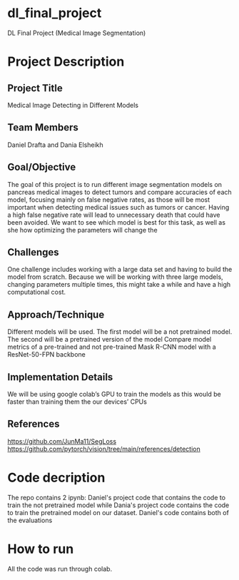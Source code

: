 # dl_final_project
DL Final Project (Medical Image Segmentation)

# Project Description
## Project Title
Medical Image Detecting in Different Models
## Team Members
Daniel Drafta and Dania Elsheikh
## Goal/Objective
The goal of this project is to run different image segmentation models on pancreas medical images to detect tumors and compare accuracies of each model, focusing mainly on false negative rates, as those will be most important when detecting medical issues such as tumors or cancer. Having a high false negative rate will lead to unnecessary death that could have been avoided. We want to see which model is best for this task, as well as she how optimizing the parameters will change the 
## Challenges
One challenge includes working with a large data set and having to build the model from scratch. Because we will be working with three large models, changing parameters multiple times, this might take a while and have a high computational cost. 
 
## Approach/Technique
Different models will be used. The first model will be a not pretrained model. The second will be a pretrained version of the model
Compare model metrics of a pre-trained and not pre-trained Mask R-CNN model with a ResNet-50-FPN backbone
## Implementation Details
We will be using google colab’s GPU to train the models as this would be faster than training them the our devices’ CPUs
## References
https://github.com/JunMa11/SegLoss
https://github.com/pytorch/vision/tree/main/references/detection

# Code decription
The repo contains 2 ipynb: Daniel's project code that contains the code to train the not pretrained model while Dania's project code contains the code to train the pretrained model on our dataset. 
Daniel's code contains both of the evaluations

# How to run 
All the code was run through colab. 
